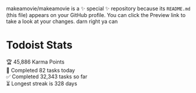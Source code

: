 makeamovie/makeamovie is a ✨ special ✨ repository because its `README.md` (this file) appears on your GitHub profile.
You can click the Preview link to take a look at your changes. darn right ya can

# Todoist Stats

<!-- TODO-IST:START -->
🏆  45,886 Karma Points           
🌸  Completed 82 tasks today           
✅  Completed 32,343 tasks so far           
⏳  Longest streak is 328 days
<!-- TODO-IST:END -->